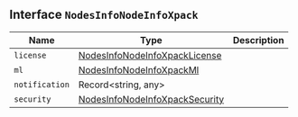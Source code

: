 ## Interface `NodesInfoNodeInfoXpack`

| Name | Type | Description |
| - | - | - |
| `license` | [NodesInfoNodeInfoXpackLicense](./NodesInfoNodeInfoXpackLicense.md) | &nbsp; |
| `ml` | [NodesInfoNodeInfoXpackMl](./NodesInfoNodeInfoXpackMl.md) | &nbsp; |
| `notification` | Record<string, any> | &nbsp; |
| `security` | [NodesInfoNodeInfoXpackSecurity](./NodesInfoNodeInfoXpackSecurity.md) | &nbsp; |
